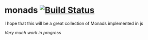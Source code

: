 monads [![Build Status](https://travis-ci.org/dotnetCarpenter/monads.svg?branch=master)](https://travis-ci.org/dotnetCarpenter/monads)
============

I hope that this will be a great collection of Monads implemented in js

*Very much work in progress*
